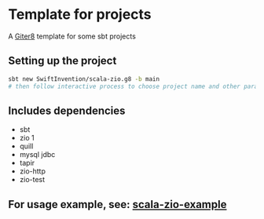 # Template for projects

A [Giter8][g8] template for some sbt projects

## Setting up the project

```sh
sbt new SwiftInvention/scala-zio.g8 -b main
# then follow interactive process to choose project name and other parameters
```

## Includes dependencies

- sbt
- zio 1
- quill
- mysql jdbc
- tapir
- zio-http
- zio-test

## For usage example, see: [scala-zio-example](https://github.com/kolebakin/scala_zio_example)

[g8]: http://www.foundweekends.org/giter8/
